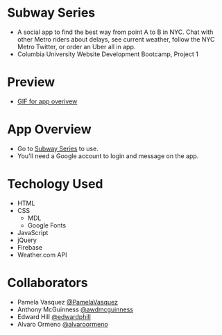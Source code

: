# Subway Series
- A social app to find the best way from point A to B in NYC. Chat with other Metro riders about delays, see current weather, follow the NYC Metro Twitter, or order an Uber all in app. 
- Columbia University Website Development Bootcamp, Project 1

# Preview
- [GIF for app overivew](https://media.giphy.com/media/W36PI9WdZlymes27Mg/giphy.gif)

# App Overview
- Go to [Subway Series](https://subway-stories-3e972.web.app/) to use. 
- You'll need a Google account to login and message on the app. 

# Techology Used
- HTML
- CSS
  - MDL
  - Google Fonts
- JavaScript
- jQuery
- Firebase
- Weather.com API

# Collaborators

- Pamela Vasquez [@PamelaVasquez](https://github.com/PamelaVasquez)
- Anthony McGuinness [@awdmcguinness](https://github.com/awdmcguinness)
- Edward Hill [@edwardphill](https://edwardphill.github.io/)
- Alvaro Ormeno [@alvaroormeno](https://github.com/alvaroormeno)
